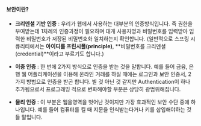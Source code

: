#### 보안이란?
- **크리덴셜 기반 인증** : 우리가 웹에서 사용하는 대부분의 인증방식입니다. 즉 권한을 부여받는데 1차례의 인증과정이 필요하며 대개 사용자명과 비밀번호를 입력받아 입력한 비밀번호가 저장된 비밀번호화 일치하는지 확인합니다. (일반적으로 스프링 시큐리티에서는 **아이디를 프린시플(principle)**, **비밀번호를 크리덴셜(credential)**이라고 부르기도 합니다.)

- **이중 인증** : 한 번에 2가지 방식으로 인증을 받는 것을 말합니다. 예를 들어 금융, 은행 웹 어플리케이션을 이용해 온라인 거래를 하실 때에는 로그인과 보안 인증서, 2가지 방법으로 인증을 받곤 합니다. 별 것 아닌 것 같지만 Authentication이 하나 추가됨으로서 프로그래밍 적으로 변화해야할 부분은 상당히 광범위해집니다.

- **물리 인증** : 이 부분은 웹을영역을 벗어난 것이지만 가장 효과적인 보안 수단 중에 하나입니다. 예를 들어 컴퓨터를 킬 때 지문을 인식받는다거나 키를 삽입해야하는 것들 말입니다.
